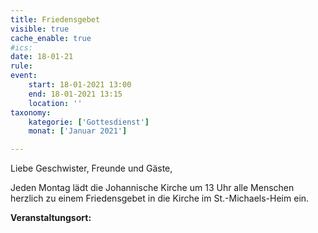 ```yaml
---
title: Friedensgebet
visible: true
cache_enable: true
#ics: 
date: 18-01-21
rule: 
event:
	start: 18-01-2021 13:00
	end: 18-01-2021 13:15
	location: ''
taxonomy:
	kategorie: ['Gottesdienst']
	monat: ['Januar 2021']

---
```

Liebe Geschwister, Freunde und Gäste,

Jeden Montag lädt die Johannische Kirche um 13 Uhr alle Menschen herzlich zu einem Friedensgebet in die Kirche im St.-Michaels-Heim ein.



**Veranstaltungsort:** 

